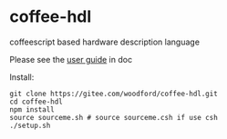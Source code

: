 # coffee-hdl
coffeescript based hardware description language

Please see the [user guide](doc/coffee-hdl.md) in doc

Install:
   
    git clone https://gitee.com/woodford/coffee-hdl.git
    cd coffee-hdl
    npm install
    source sourceme.sh # source sourceme.csh if use csh
    ./setup.sh
